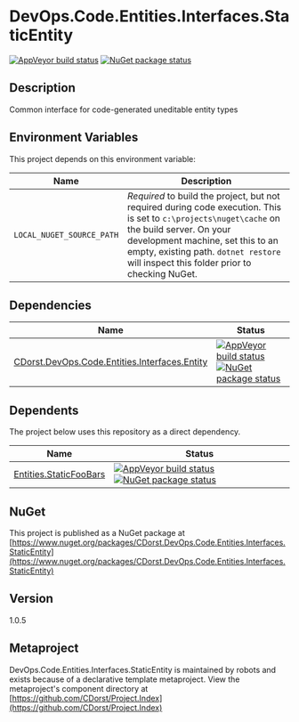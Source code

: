 # DevOps.Code.Entities.Interfaces.StaticEntity

[![AppVeyor build status](https://img.shields.io/appveyor/ci/cdorst/devops-code-entities-interfaces-staticentity.svg?label=AppVeyor&style=for-the-badge)](https://ci.appveyor.com/project/cdorst/devops-code-entities-interfaces-staticentity)
[![NuGet package status](https://img.shields.io/nuget/v/CDorst.DevOps.Code.Entities.Interfaces.StaticEntity.svg?label=NuGet&style=for-the-badge)](https://www.nuget.org/packages/CDorst.DevOps.Code.Entities.Interfaces.StaticEntity)

## Description

Common interface for code-generated uneditable entity types

## Environment Variables

This project depends on this environment variable:

Name | Description
---- | -----------
`LOCAL_NUGET_SOURCE_PATH` | *Required* to build the project, but not required during code execution. This is set to `c:\projects\nuget\cache` on the build server. On your development machine, set this to an empty, existing path. `dotnet restore` will inspect this folder prior to checking NuGet.

## Dependencies

Name | Status
---- | ------
[CDorst.DevOps.Code.Entities.Interfaces.Entity](https://github.com/CDorst/DevOps.Code.Entities.Interfaces.Entity) | [![AppVeyor build status](https://img.shields.io/appveyor/ci/cdorst/devops-code-entities-interfaces-entity.svg?label=AppVeyor&style=flat-square)](https://ci.appveyor.com/project/cdorst/devops-code-entities-interfaces-entity) [![NuGet package status](https://img.shields.io/nuget/v/CDorst.DevOps.Code.Entities.Interfaces.Entity.svg?label=NuGet&style=flat-square)](https://www.nuget.org/packages/CDorst.DevOps.Code.Entities.Interfaces.Entity)

## Dependents

The project below uses this repository as a direct dependency.

Name | Status
---- | ------
[Entities.StaticFooBars](https://github.com/CDorst/Entities.StaticFooBars) | [![AppVeyor build status](https://img.shields.io/appveyor/ci/cdorst/entities-staticfoobars.svg?label=AppVeyor&style=flat-square)](https://ci.appveyor.com/project/cdorst/entities-staticfoobars) [![NuGet package status](https://img.shields.io/nuget/v/CDorst.Entities.StaticFooBars.svg?label=NuGet&style=flat-square)](https://www.nuget.org/packages/CDorst.Entities.StaticFooBars)

## NuGet


This project is published as a NuGet package at [https://www.nuget.org/packages/CDorst.DevOps.Code.Entities.Interfaces.StaticEntity](https://www.nuget.org/packages/CDorst.DevOps.Code.Entities.Interfaces.StaticEntity)

## Version

1.0.5

## Metaproject

DevOps.Code.Entities.Interfaces.StaticEntity is maintained by robots and exists because of a declarative template metaproject. View the metaproject's component directory at [https://github.com/CDorst/Project.Index](https://github.com/CDorst/Project.Index)

